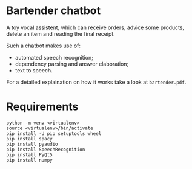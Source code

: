 # Bartender chatbot

A toy vocal assistent, which can receive orders, advice some products, delete an item and reading the final receipt.

Such a chatbot makes use of:
   - automated speech recognition;
   - dependency parsing and answer elaboration;
   - text to speech.

For a detailed explaination on how it works take a look at ```bartender.pdf```.


# Requirements

```
python -m venv <virtualenv>
source <virtualenv>/bin/activate
pip install -U pip setuptools wheel
pip install spacy
pip install pyaudio
pip install SpeechRecognition
pip install PyQt5
pip install numpy
```
